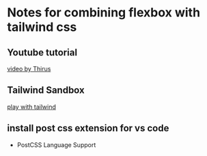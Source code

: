 # Notes for combining flexbox with tailwind css

## Youtube tutorial

[video by Thirus](https://www.youtube.com/watch?v=X6FIydgCzzY)

## Tailwind Sandbox

[play with tailwind](play.tailwindcss.com)

## install post css extension for vs code

- PostCSS Language Support
